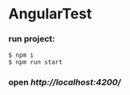 # AngularTest

### run project:

    $ npm i
    $ npm run start

### open *http://localhost:4200/*
